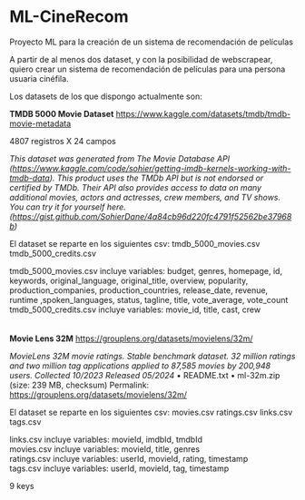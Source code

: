 # ML-CineRecom
Proyecto ML para la creación de un sistema de recomendación de películas

 A partir de al menos dos dataset, y con la posibilidad de webscrapear, quiero crear un sistema de recomendación de películas para una persona usuaria cinéfila. 

Los datasets de los que dispongo actualmente son: 

**TMDB 5000 Movie Dataset**
https://www.kaggle.com/datasets/tmdb/tmdb-movie-metadata

4807 registros X 24 campos

*This dataset was generated from The Movie Database API (https://www.kaggle.com/code/sohier/getting-imdb-kernels-working-with-tmdb-data). This product uses the TMDb API but is not endorsed or certified by TMDb.
Their API also provides access to data on many additional movies, actors and actresses, crew members, and TV shows. You can try it for yourself here. (https://gist.github.com/SohierDane/4a84cb96d220fc4791f52562be37968b)*

El dataset se reparte en los siguientes csv: 
tmdb_5000_movies.csv
tmdb_5000_credits.csv

tmdb_5000_movies.csv incluye variables: budget, genres, homepage, id, keywords, original_language, original_title, overview, popularity, production_companies, production_countries, release_date, revenue, runtime ,spoken_languages, status, tagline, title, vote_average, vote_count <br>
tmdb_5000_credits.csv incluye variables: movie_id, title, cast, crew <br>
<br>
<br>
**Movie Lens 32M**
https://grouplens.org/datasets/movielens/32m/

*MovieLens 32M movie ratings. Stable benchmark dataset. 32 million ratings and two million tag applications applied to 87,585 movies by 200,948 users. Collected 10/2023 Released 05/2024*
•	README.txt
•	ml-32m.zip (size: 239 MB, checksum)
Permalink: https://grouplens.org/datasets/movielens/32m/

El dataset se reparte en los siguientes csv: 
movies.csv
ratings.csv
links.csv
tags.csv

links.csv incluye variables: movieId, imdbId, tmdbId <br>
movies.csv incluye variables: movieId, title, genres <br>
ratings.csv incluye variables: userId, movieId, rating, timestamp <br>
tags.csv incluye variables: userId, movieId, tag, timestamp <br>

9 keys 
